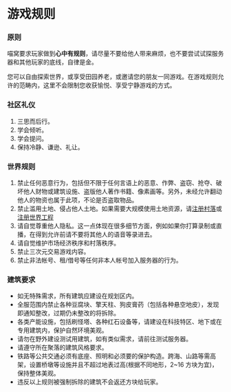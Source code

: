 # 游戏规则

### 原则

喵窝要求玩家做到**心中有规则**，请尽量不要给他人带来麻烦，也不要尝试试探服务器和其他玩家的底线，自律是金。

您可以自由探索世界，或享受田园养老，或邀请您的朋友一同游戏。在游戏规则允许的范畴内，这里不会限制您收获愉悦、享受宁静游戏的方式。

### 社区礼仪

1. 三思而后行。
2. 学会倾听。
3. 学会提问。
4. 保持冷静、谦逊、礼让。

### 世界规则

1. 禁止任何恶意行为，包括但不限于任何言语上的恶意、作弊、盗窃、抢夺、破坏他人财物或建筑设施、盗版他人著作书籍、像素画等。另外，未经允许翻动他人的物资也属于此项，不论是否盗取物品。
2. 禁止滥用土地、侵占他人土地。如果需要大规模使用土地资源，请[注册村落](nyaa/realms.md)或[注册世界工程](nyaa/projects.md)
3. 请自觉尊重他人隐私。这一点体现在很多细节方面，例如如果你打算录制或直播，在得到允许前请不要将其他人的语音等录进去。
4. 请自觉维护市场经济秩序和村落秩序。
5. 禁止三次元交易游戏内容。
6. 禁止非法帐号、租/借号等任何非本人帐号加入服务器的行为。

### 建筑要求

- 如无特殊需求，所有建筑应建设在规划区内。
- 全服范围内禁止各种豆腐块、擎天柱、狗皮膏药（包括各种悬空地皮），发现即通知整改，过期仍未整改的将拆除。
- 各类产能设施，包括刷怪塔、各种红石设备等，请建设在科技特区、地下或在专用建筑内，保护自然环境美观。
- 请勿在野外建设测试用建筑，如有类似需求，请前往测试服务器。
- 请遵守所在聚落的建筑风格要求。
- 铁路等公共交通必须有底座、照明和必须要的保护构造。跨海、山路等需高架，设置桥墩等设施并且不超过地表过高(根据不同地形，2~16 方块为宜)，保持整体美观。
- 违反以上规则被强制拆除的建筑不会返还方块给玩家。
